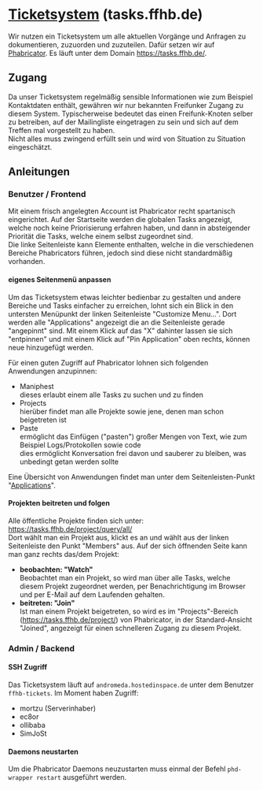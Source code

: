 # [Ticketsystem](tasks.ffhb.de) (tasks.ffhb.de)
Wir nutzen ein Ticketsystem um alle aktuellen Vorgänge und Anfragen zu dokumentieren, zuzuorden und zuzuteilen. Dafür setzen wir auf [Phabricator](http://phabricator.org/). Es läuft unter dem Domain https://tasks.ffhb.de/.

## Zugang
Da unser Ticketsystem regelmäßig sensible Informationen wie zum Beispiel Kontaktdaten enthält, gewähren wir nur bekannten Freifunker Zugang zu diesem System. Typischerweise bedeutet das einen Freifunk-Knoten selber zu betreiben, auf der Mailingliste eingetragen zu sein und sich auf dem Treffen mal vorgestellt zu haben.  
Nicht alles muss zwingend erfüllt sein und wird von Situation zu Situation eingeschätzt.


## Anleitungen
### Benutzer / Frontend
Mit einem frisch angelegten Account ist Phabricator recht spartanisch eingerichtet. Auf der Startseite werden die globalen Tasks angezeigt, welche noch keine Priorisierung erfahren haben, und dann in absteigender Priorität die Tasks, welche einem selbst zugeordnet sind.  
Die linke Seitenleiste kann Elemente enthalten, welche in die verschiedenen Bereiche Phabricators führen, jedoch sind diese nicht standardmäßig vorhanden.

#### eigenes Seitenmenü anpassen
Um das Ticketsystem etwas leichter bedienbar zu gestalten und andere Bereiche und Tasks einfacher zu erreichen, lohnt sich ein Blick in den untersten Menüpunkt der linken Seitenleiste "Customize Menu...".
Dort werden alle "Applications" angezeigt die an die Seitenleiste gerade "angepinnt" sind. Mit einem Klick auf das "X" dahinter lassen sie sich "entpinnen" und mit einem Klick auf "Pin Application" oben rechts, können neue hinzugefügt werden.

Für einen guten Zugriff auf Phabricator lohnen sich folgenden Anwendungen anzupinnen:
- Maniphest  
  dieses erlaubt einem alle Tasks zu suchen und zu finden
- Projects  
  hierüber findet man alle Projekte sowie jene, denen man schon beigetreten ist
- Paste  
  ermöglicht das Einfügen ("pasten") großer Mengen von Text, wie zum Beispiel Logs/Protokollen sowie code  
  dies ermöglicht Konversation frei davon und sauberer zu bleiben, was unbedingt getan werden sollte

Eine Übersicht von Anwendungen findet man unter dem Seitenleisten-Punkt "[Applications](https://tasks.ffhb.de/applications/)".


#### Projekten beitreten und folgen
Alle öffentliche Projekte finden sich unter: https://tasks.ffhb.de/project/query/all/  
Dort wählt man ein Projekt aus, klickt es an und wählt aus der linken Seitenleiste den Punkt "Members" aus. Auf der sich öffnenden Seite kann man ganz rechts das/dem Projekt:
- **beobachten: "Watch"**  
  Beobachtet man ein Projekt, so wird man über alle Tasks, welche diesem Projekt zugeordnet werden, per Benachrichtigung im Browser und per E-Mail auf dem Laufenden gehalten.
- **beitreten: "Join"**  
  Ist man einem Projekt beigetreten, so wird es im "Projects"-Bereich (https://tasks.ffhb.de/project/) von Phabricator, in der Standard-Ansicht "Joined", angezeigt für einen schnelleren Zugang zu diesem Projekt.

### Admin / Backend
#### SSH Zugriff
Das Ticketsystem läuft auf `andromeda.hostedinspace.de` unter dem Benutzer `ffhb-tickets`.
Im Moment haben Zugriff:
* mortzu (Serverinhaber)
* ec8or
* ollibaba
* SimJoSt


#### Daemons neustarten
Um die Phabricator Daemons neuzustarten muss einmal der Befehl `phd-wrapper restart` ausgeführt werden.